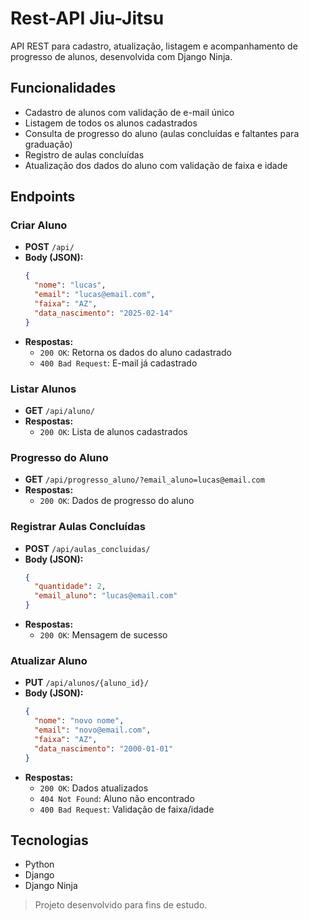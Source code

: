 # Rest-API Jiu-Jitsu

API REST para cadastro, atualização, listagem e acompanhamento de progresso de alunos, desenvolvida com Django Ninja.

## Funcionalidades

- Cadastro de alunos com validação de e-mail único
- Listagem de todos os alunos cadastrados
- Consulta de progresso do aluno (aulas concluídas e faltantes para graduação)
- Registro de aulas concluídas
- Atualização dos dados do aluno com validação de faixa e idade

## Endpoints
### Criar Aluno

- **POST** `/api/`
- **Body (JSON):**
  ```json
  {
    "nome": "lucas",
    "email": "lucas@email.com",
    "faixa": "AZ",
    "data_nascimento": "2025-02-14"
  }
  ```
- **Respostas:**
  - `200 OK`: Retorna os dados do aluno cadastrado
  - `400 Bad Request`: E-mail já cadastrado

### Listar Alunos

- **GET** `/api/aluno/`
- **Respostas:**
  - `200 OK`: Lista de alunos cadastrados

### Progresso do Aluno

- **GET** `/api/progresso_aluno/?email_aluno=lucas@email.com`
- **Respostas:**
  - `200 OK`: Dados de progresso do aluno

### Registrar Aulas Concluídas

- **POST** `/api/aulas_concluidas/`
- **Body (JSON):**
  ```json
  {
    "quantidade": 2,
    "email_aluno": "lucas@email.com"
  }
  ```
- **Respostas:**
  - `200 OK`: Mensagem de sucesso

### Atualizar Aluno

- **PUT** `/api/alunos/{aluno_id}/`
- **Body (JSON):**
  ```json
  {
    "nome": "novo nome",
    "email": "novo@email.com",
    "faixa": "AZ",
    "data_nascimento": "2000-01-01"
  }
  ```
- **Respostas:**
  - `200 OK`: Dados atualizados
  - `404 Not Found`: Aluno não encontrado
  - `400 Bad Request`: Validação de faixa/idade

## Tecnologias

- Python
- Django
- Django Ninja

> Projeto desenvolvido para fins de estudo.
